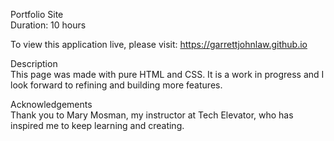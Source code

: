 Portfolio Site <br>
Duration: 10 hours

To view this application live, please visit: https://garrettjohnlaw.github.io

Description <br>
This page was made with pure HTML and CSS. It is a work in progress and I look forward to refining and building more features.

Acknowledgements <br>
Thank you to Mary Mosman, my instructor at Tech Elevator, who has inspired me to keep learning and creating.



